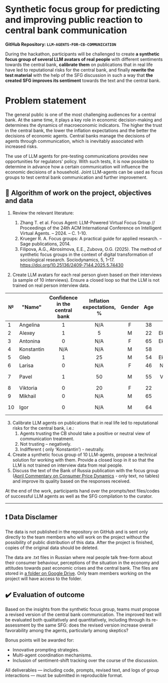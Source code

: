 # Synthetic focus group for predicting and improving public reaction to central bank communication
**GitHub Repository: `LLM-AGENTS-FOR-CB-COMMUNICATION`**

During the hackathon, participants will be challenged to create **a synthetic focus group of several LLM avatars of real people** with different sentiments towards the central bank, **calibrate them** on publications that in real life have led to reputational risks for the central bank, and finally **rewrite the test material** with the help of the SFG discussion in such a way that **the created SFG improves its sentiment** towards the text and the central bank.  

# Problem statement 
The general public is one of the most challenging audiences for a central bank. At the same time, it plays a key role in economic decision-making and determines the dynamics of macroeconomic indicators. The higher the trust in the central bank, the lower the inflation expectations and the better the decisions of economic agents. Central banks manage the decisions of agents through communication, which is inevitably associated with increased risks. 

The use of LLM agents for pre-testing communications provides new opportunities for regulators' policy. With such tests, it is now possible to determine in advance how a certain communication will influence the economic decisions of a household. Joint LLM-agents can be used as focus groups to test central bank communication and further improvement.

## 🎯 Algorithm of work on the project, objectives and data

1. Review the relevant literature:

   1. Zhang T. et al. Focus Agent: LLM-Powered Virtual Focus Group // Proceedings of the 24th ACM International Conference on   Intelligent Virtual Agents. – 2024. – С. 1-10.
   3. Krueger R. A. Focus groups: A practical guide for applied research. – Sage publications, 2014.
   5. Filipova, A.G., Abrosimova, E.E., Zubova, O.G. (2025). The method of synthetic focus groups in the context of digital transformation of sociological research. Sociodynamics, 5, 1–17. https://doi.org/10.25136/2409-7144.2025.5.74430
2.	Create LLM avatars for each real person given based on their interviews (a sample of 10 interviews). Ensure a closed loop so that the LLM is not trained on real person interview data.

| № | "Name"     | Confidence in the central bank | Inflation expectations, % | Gender | Age | City | Education | Marital status |
|---|------------|:------------------------------:|:-------------------------:|:------:|:---:|:----:|:---------:|:--------------:|                                              
| 1 | Angelina   |               1                |            N/A            |    F   |  38 |Barnaul|College|Married|
| 2 | Alexey     |               1                |             5             |    M   |  22 |Ekaterinburg|College|Single|
| 3 | Antonina   |               0                |            N/A            |    F   |  65 |Ekaterinburg|College|Widow|
| 4 | Konstantin |              N/A               |            N/A            |    M   |  58 |Barnaul|College|Married|
| 5 | Gleb       |               1                |             25            |    M   |  54 |Ekaterinburg|PhD|Married|
| 6 | Larisa     |               0                |            N/A            |    F   |  46 |Novosibirsk|College|Married|
| 7 | Pavel      |               1                |             50            |    M   |  55 |Vladivostok|Economic college|Married|
| 8 | Viktoria   |               0                |             20            |    F   |  22 |Pskov|College|Single|
| 9 | Mikhail    |               0                |            N/A            |    M   |  65 |Ryazan|College|Married|
| 10 | Igor      |               0                |            N/A            |    M   |  64 |Perm|Economic college|Married|

3.	Calibrate LLM agents on publications that in real life led to reputational risks for the central bank, i.e.:
    1. Agents trusting the CB should take a positive or neutral view of communication treatment.
    2. Not trusting – negatively.
    3. Indifferent ( only ‘Konstantin’) - neutrally.
4. Create a synthetic focus group of 10 LLM-agents, propose a technical solution for working with them. Provide a closed loop in it so that the LLM is not trained on interview data from real people.
5. Discuss the text of the Bank of Russia publication with the focus group ([April Commentary on Consumer Price Dynamics](https://www.cbr.ru/Collection/Collection/File/55880/CPD_2025-4.pdf) - only text, no tables) and improve its quality based on the responses received.

At the end of the work, participants hand over the prompts/text files/codes of successful LLM agents as well as the SFG compilation to the curator. 

---
## ❗ Data Disclamer 

The data is not published in the repository on GitHub and is sent only directly to the team members who will work on the project without the possibility of public distribution of this data. After the project is finished, copies of the original data should be deleted.


The data are .txt files in Russian where real people talk free-form about their consumer behaviour, perceptions of the situation in the economy and attitudes towards past economic crises and the central bank. The files are stored in [a folder on Google Drive](https://drive.google.com/drive/folders/16NP0citkOsa4BYz_XCmaWKQMzvtgDDTq?usp=drive_link). Only team members working on the project will have access to the folder.



## ✔️ Evaluation of outcome

Based on the insights from the synthetic focus group, teams must propose a revised version of the central bank communication. The improved text will be evaluated both qualitatively and quantitatively, including through its re-assessment by the same SFG: does the revised version increase overall favorability among the agents, particularly among skeptics?

Bonus points will be awarded for:
- Innovative prompting strategies.
- Multi-agent coordination mechanisms.
- Inclusion of sentiment-shift tracking over the course of the discussion.

All deliverables — including code, prompts, revised text, and logs of group interactions — must be submitted in reproducible format.
